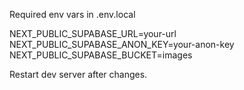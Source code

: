 Required env vars in .env.local

NEXT_PUBLIC_SUPABASE_URL=your-url
NEXT_PUBLIC_SUPABASE_ANON_KEY=your-anon-key
NEXT_PUBLIC_SUPABASE_BUCKET=images

Restart dev server after changes.
